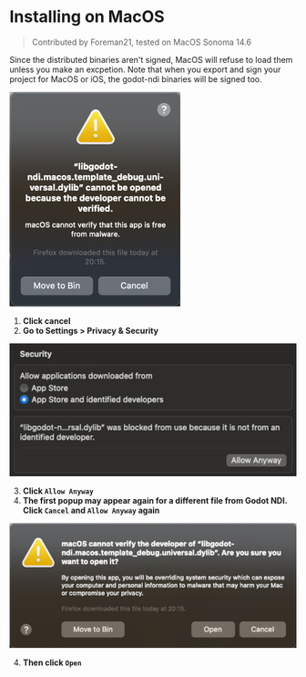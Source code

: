 # Installing on MacOS

> Contributed by Foreman21, tested on MacOS Sonoma 14.6

Since the distributed binaries aren't signed, MacOS will refuse to load them unless you make an excpetion.
Note that when you export and sign your project for MacOS or iOS, the godot-ndi binaries will be signed too.

![](../img/installing_mac_os_1.png)

1. **Click cancel**
2. **Go to Settings > Privacy & Security**

![](../img/installing_mac_os_2.png)

3. **Click `Allow Anyway`**
3. **The first popup may appear again for a different file from Godot NDI. Click `Cancel` and `Allow Anyway` again**

![](../img/installing_mac_os_3.png)

4. **Then click `Open`**

